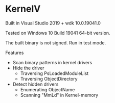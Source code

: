 # KernelV
Built in Visual Studio 2019 + wdk 10.0.19041.0

Tested on Windows 10 Build 19041 64-bit version.

The built binary is not signed. Run in test mode.

Features
- Scan binary patterns in kernel drivers
- Hide the driver
  + Traversing PsLoadedModuleList
  + Traversing ObjectDirectory
- Detect hidden drivers
  + Enumerating ObjectName 
  + Scanning "MmLd" in Kernel-memory
